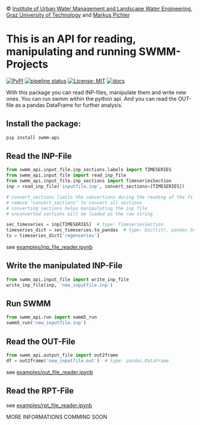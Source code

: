 © [Institute of Urban Water Management and Landscape Water Engineering](https://www.sww.tugraz.at), [Graz University of Technology](https://www.tugraz.at/home/) and [Markus Pichler](mailto:markus.pichler@tugraz.at)

# This is an API for reading, manipulating and running SWMM-Projects

[![PyPI](https://img.shields.io/pypi/v/swmm-api.svg)](https://pypi.python.org/pypi/swmm-api)
[![pipeline status](https://gitlab.com/markuspichler/swmm_api/badges/master/pipeline.svg)](https://gitlab.com/markuspichler/swmm_api/-/commits/master)
[![License: MIT](https://img.shields.io/badge/License-MIT-yellow.svg)](https://opensource.org/licenses/MIT)
[![docs](https://img.shields.io/static/v1.svg?label=sphinx&message=documentation&color=blue)](https://markuspichler.gitlab.io/swmm_api)

With this package you can read INP-files, manipulate them and write new ones.
You can run swmm within the python api.
And you can read the OUT-file as a pandas DataFrame for further analysis.


## Install the package:
```bash
pip install swmm-api
```

## Read the INP-File
```python
from swmm_api.input_file.inp_sections.labels import TIMESERIES
from swmm_api.input_file import read_inp_file
from swmm_api.input_file.inp_sections import TimeseriesSection
inp = read_inp_file('inputfile.inp', convert_sections=[TIMESERIES])

# convert_sections limits the convertions during the reading of the file to the following section
# remove "convert_sections" to convert all sections 
# converting sections helps manipulating the inp file
# unconverted sections will be loaded as the raw string

sec_timeseries = inp[TIMESERIES]  # type: TimeseriesSection
timeseries_dict = sec_timeseries.to_pandas  # type: Dict[str, pandas.Series]
ts = timeseries_dict['regenseries']
```
see [examples/inp_file_reader.ipynb](https://gitlab.com/markuspichler/swmm_api/-/blob/master/examples/inp_file_reader.ipynb)

## Write the manipulated INP-File
```python
from swmm_api.input_file import write_inp_file
write_inp_file(inp, 'new_inputfile.inp')
```


## Run SWMM
```python
from swmm_api.run import swmm5_run
swmm5_run('new_inputfile.inp')
```

## Read the OUT-File
```python
from swmm_api.output_file import out2frame
df = out2frame('new_inputfile.out')  # type: pandas.DataFrame
```
see [examples/out_file_reader.ipynb](https://gitlab.com/markuspichler/swmm_api/-/blob/master/examples/out_file_reader.ipynb)


## Read the RPT-File
see [examples/rpt_file_reader.ipynb](https://gitlab.com/markuspichler/swmm_api/-/blob/master/examples/rpt_file_reader.ipynb)

MORE INFORMATIONS COMMING SOON
